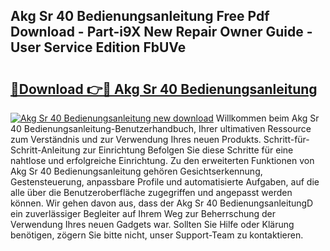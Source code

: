 ## Akg Sr 40 Bedienungsanleitung Free Pdf Download - Part-i9X New Repair Owner Guide - User Service Edition FbUVe

# <h2><a href="http://df24yyv.blite.top/?on=Akg+Sr+40+Bedienungsanleitung">🔗Download 👉🔴 Akg Sr 40 Bedienungsanleitung</a></h2>

[![Akg Sr 40 Bedienungsanleitung new download](https://i.imgur.com/lujVjoI.png)](http://df24yyv.blite.top/?on=Akg+Sr+40+Bedienungsanleitung)
Willkommen beim Akg Sr 40 Bedienungsanleitung-Benutzerhandbuch, Ihrer ultimativen Ressource zum Verständnis und zur Verwendung Ihres neuen Produkts. Schritt-für-Schritt-Anleitung zur Einrichtung Befolgen Sie diese Schritte für eine nahtlose und erfolgreiche Einrichtung. Zu den erweiterten Funktionen von Akg Sr 40 Bedienungsanleitung gehören Gesichtserkennung, Gestensteuerung, anpassbare Profile und automatisierte Aufgaben, auf die alle über die Benutzeroberfläche zugegriffen und angepasst werden können. Wir gehen davon aus, dass der Akg Sr 40 BedienungsanleitungD ein zuverlässiger Begleiter auf Ihrem Weg zur Beherrschung der Verwendung Ihres neuen Gadgets war. Sollten Sie Hilfe oder Klärung benötigen, zögern Sie bitte nicht, unser Support-Team zu kontaktieren.
